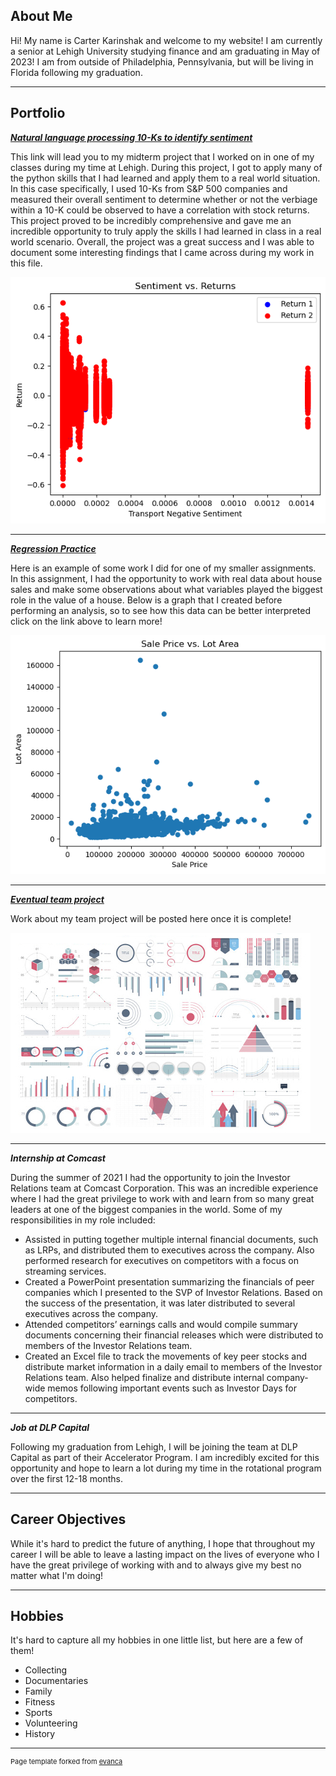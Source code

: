 ## About Me

Hi! My name is Carter Karinshak and welcome to my website! I am currently a senior at Lehigh University studying finance and am graduating in May of 2023! I am from outside of Philadelphia, Pennsylvania, but will be living in Florida following my graduation. 

---

## Portfolio

<!-- You can link to other websites, PDFs in this repo, and other pages in this repo -->

_**[Natural language processing 10-Ks to identify sentiment](report/report.md)**_

This link will lead you to my midterm project that I worked on in one of my classes during my time at Lehigh. During this project, I got to apply many of the python skills that I had learned and apply them to a real world situation. In this case specifically, I used 10-Ks from S&P 500 companies and measured their overall sentiment to determine whether or not the verbiage within a 10-K could be observed to have a correlation with stock returns. This project proved to be incredibly comprehensive and gave me an incredible opportunity to truly apply the skills I had learned in class in a real world scenario. Overall, the project was a great success and I was able to document some interesting findings that I came across during my work in this file. 

<img src="report/output_10_0.png?raw=true"/>

---

_**[Regression Practice](regression/regression.md)**_

Here is an example of some work I did for one of my smaller assignments. In this assignment, I had the opportunity to work with real data about house sales and make some observations about what variables played the biggest role in the value of a house. Below is a graph that I created before performing an analysis, so to see how this data can be better interpreted click on the link above to learn more!

<img src="regression/output_5_0.png?raw=true"/>

---

_**[Eventual team project](https://donbowen.github.io/teamproject/)**_

Work about my team project will be posted here once it is complete!

<img src="images/dummy_thumbnail.jpg?raw=true"/>

---

_**Internship at Comcast**_

During the summer of 2021 I had the opportunity to join the Investor Relations team at Comcast Corporation. This was an incredible experience where I had the great privilege to work with and learn from so many great leaders at one of the biggest companies in the world. Some of my responsibilities in my role included: 
- Assisted in putting together multiple internal financial documents, such as LRPs, and distributed them to executives across the company. Also performed research for executives on competitors with a focus on streaming services.
- Created a PowerPoint presentation summarizing the financials of peer companies which I presented to the SVP of Investor Relations. Based on the success of the presentation, it was later distributed to several executives across the company.
- Attended competitors’ earnings calls and would compile summary documents concerning their financial releases which were distributed to members of the Investor Relations team.
- Created an Excel file to track the movements of key peer stocks and distribute market information in a daily email to members of the Investor Relations team. Also helped finalize and distribute internal company-wide memos following important events such as Investor Days for competitors.

---

_**Job at DLP Capital**_

Following my graduation from Lehigh, I will be joining the team at DLP Capital as part of their Accelerator Program. I am incredibly excited for this opportunity and hope to learn a lot during my time in the rotational program over the first 12-18 months. 

---

## Career Objectives

While it's hard to predict the future of anything, I hope that throughout my career I will be able to leave a lasting impact on the lives of everyone who I have the great privilege of working with and to always give my best no matter what I'm doing!

---

## Hobbies

It's hard to capture all my hobbies in one little list, but here are a few of them!
- Collecting
- Documentaries
- Family 
- Fitness 
- Sports 
- Volunteering
- History

---
<p style="font-size:11px">Page template forked from <a href="https://github.com/evanca/quick-portfolio">evanca</a></p>
<!-- Remove above link if you don't want to attibute -->
